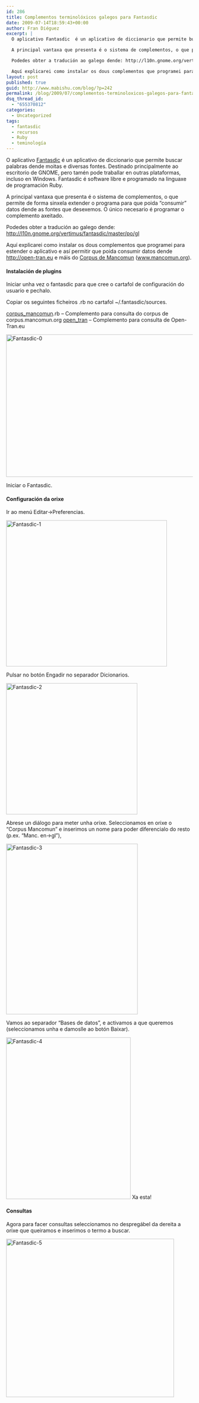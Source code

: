```yaml
---
id: 286
title: Complementos terminolóxicos galegos para Fantasdic
date: 2009-07-14T18:59:43+00:00
author: Fran Diéguez
excerpt: |
  O aplicativo Fantasdic  é un aplicativo de diccionario que permite buscar palabras dende moitas e diversas fontes. Destinado principalmente ao escritorio de GNOME, pero tamén pode traballar en outras plataformas, incluso en Windows. Fantasdic é software libre e programado na linguaxe de programación Ruby.

  A principal vantaxa que presenta é o sistema de complementos, o que permite de forma sinxela extender o programa para que poida "consumir" datos dende as fontes que desexemos. O único necesario é programar o complemento axeitado.

  Podedes obter a tradución ao galego dende: http://l10n.gnome.org/vertimus/fantasdic/master/po/gl

  Aquí explicarei como instalar os dous complementos que programei para estender o aplicativo e así permitir que poida consumir datos dende http://open-tran.eu e máis do Corpus de Mancomun (www.mancomun.org).
layout: post
published: true
guid: http://www.mabishu.com/blog/?p=242
permalink: /blog/2009/07/complementos-terminoloxicos-galegos-para-fantasdic/
dsq_thread_id:
  - "655370812"
categories:
  - Uncategorized
tags:
  - fantasdic
  - recursos
  - Ruby
  - teminología
---
```

O aplicativo <a href="http://www.gnome.org/projects/fantasdic">Fantasdic</a> é un aplicativo de diccionario que permite buscar palabras dende moitas e diversas fontes. Destinado principalmente ao escritorio de GNOME, pero tamén pode traballar en outras plataformas, incluso en Windows. Fantasdic é software libre e programado na linguaxe de programación Ruby.
<p style="text-align: left;">A principal vantaxa que presenta é o sistema de complementos, o que permite de forma sinxela extender o programa para que poida “consumir” datos dende as fontes que desexemos. O único necesario é programar o complemento axeitado.</p>
<p style="text-align: left;">Podedes obter a tradución ao galego dende: <a href="http://l10n.gnome.org/vertimus/fantasdic/master/po/gl">http://l10n.gnome.org/vertimus/fantasdic/master/po/gl</a></p>
<p style="text-align: left;">Aquí explicarei como instalar os dous complementos que programei para estender o aplicativo e así permitir que poida consumir datos dende <a href="http://open-tran.eu">http://open-tran.eu</a> e máis do <a href="http://corpus.mancomun.org">Corpus de Mancomun</a> (<a href="www.mancomun.org">www.mancomun.org</a>).</p>
<p style="text-align: left;"></p>

<h4 style="text-align: left;">Instalación de plugins</h4>
<p style="text-align: left;">Iniciar unha vez o fantasdic para que cree o cartafol de configuración do usuario e pechalo.</p>
<p style="text-align: left;">Copiar os seguintes ficheiros .rb no cartafol ~/.fantasdic/sources.</p>
<p style="text-align: left;"><a href="http://www.mabishu.com/blog/wp-content/uploads/2009/07/corpus_mancomun.rb">corpus_mancomun</a>.rb – Complemento para consulta do corpus de corpus.mancomun.org
<a href="http://www.mabishu.com/blog/wp-content/uploads/2009/07/open_tran.rb">open_tran</a> – Complemento para consulta de Open-Tran.eu</p>
<p style="text-align: left;"><img class="size-full wp-image-243 alignnone" title="Fantasdic-0" alt="Fantasdic-0" src="/assets/2009/07/Fantasdic-0.png" width="542" height="384" align="center" /></p>
<p style="text-align: left;">Iniciar o Fantasdic.</p>

<h4 style="text-align: left;">Configuración da orixe</h4>
<p style="text-align: left;">Ir ao menú Editar->Preferencias.</p>
<img class="size-full wp-image-244 alignnone" title="Fantasdic-1" alt="Fantasdic-1" src="/assets/2009/07/Fantasdic-1.png" width="434" height="394" align="center" />
<p style="text-align: left;">Pulsar no botón Engadir no separador Dicionarios.</p>
<p style="text-align: left;"><img class="size-full wp-image-245 alignnone" title="Fantasdic-2" alt="Fantasdic-2" src="/assets/2009/07/Fantasdic-2.png" width="354" height="354" /></p>
<p style="text-align: left;">Abrese un diálogo para meter unha orixe. Seleccionamos en orixe o “Corpus Mancomun” e inserimos un nome para poder diferencialo do resto (p.ex. “Manc. en->gl”),</p>
<p style="text-align: left;"><img class="size-full wp-image-246 alignnone" title="Fantasdic-3" alt="Fantasdic-3" src="/assets/2009/07/Fantasdic-3.png" width="355" height="460" /></p>
<p style="text-align: left;">Vamos ao separador “Bases de datos”, e activamos a que queremos (seleccionamos unha e damoslle ao botón Baixar).</p>
<p style="text-align: left;"><img class="size-full wp-image-247 alignnone" title="Fantasdic-4" alt="Fantasdic-4" src="/assets/2009/07/Fantasdic-4.png" width="336" height="436" />
Xa esta!</p>

<h4 style="text-align: left;">Consultas</h4>
<p style="text-align: left;">Agora para facer consultas seleccionamos no despregábel da dereita a orixe que queiramos e inserimos o termo a buscar.</p>
<p style="text-align: left;"><img class="size-full wp-image-248 alignnone" title="Fantasdic-5" alt="Fantasdic-5" src="/assets/2009/07/Fantasdic-5.png" width="453" height="427" /></p>
